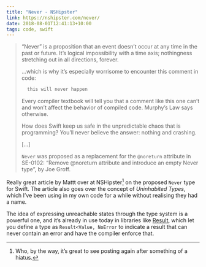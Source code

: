 ```yaml
---
title: "Never - NSHipster"
link: https://nshipster.com/never/
date: 2018-08-01T12:41:13+10:00
tags: code, swift 
---
```


> “Never” is a proposition that an event doesn’t occur at any time in the past or future. It’s logical impossibility with a time axis; nothingness stretching out in all directions, forever.  
>   
> …which is why it’s especially worrisome to encounter this comment in code:  
>   
> ```swift  
>   this will never happen  
> ```  
>   
> Every compiler textbook will tell you that a comment like this one can’t and won’t affect the behavior of compiled code. Murphy’s Law says otherwise.  
>   
> How does Swift keep us safe in the unpredictable chaos that is programming? You’ll never believe the answer: nothing and crashing.  
>   
> […]  
>   
> `Never` was proposed as a replacement for the `@noreturn` attribute in SE-0102: “Remove @noreturn attribute and introduce an empty Never type”, by Joe Groff.  

Really great article by Mattt over at NSHipster[^1] on the proposed `Never` type for Swift. The article also goes over the concept of _Uninhabited Types_, which I’ve been using in my own code for a while without realising they had a name.

The idea of expressing unreachable states through the type system is a powerful one, and it’s already in use today in libraries like [Result](https://github.com/antitypical/Result), which let you define a type as `Result<Value, NoError` to indicate a result that can never contain an error and have the compiler enforce that. 

[^1]: Who, by the way, it’s great to see posting again after something of a hiatus.
